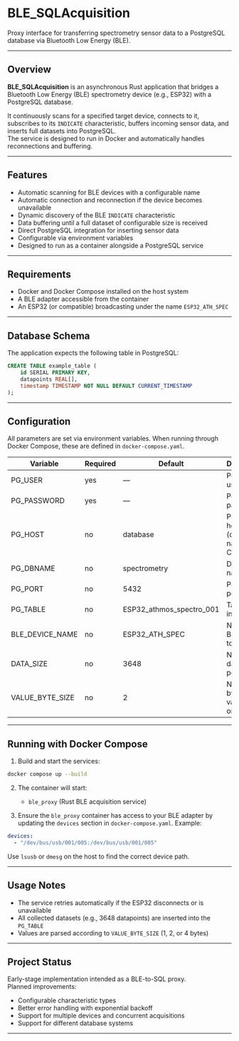 # BLE_SQLAcquisition

Proxy interface for transferring spectrometry sensor data to a PostgreSQL database via Bluetooth Low Energy (BLE).

---

## Overview

**BLE_SQLAcquisition** is an asynchronous Rust application that bridges a Bluetooth Low Energy (BLE) spectrometry device (e.g., ESP32) with a PostgreSQL database.

It continuously scans for a specified target device, connects to it, subscribes to its `INDICATE` characteristic, buffers incoming sensor data, and inserts full datasets into PostgreSQL.  
The service is designed to run in Docker and automatically handles reconnections and buffering.

---

## Features

- Automatic scanning for BLE devices with a configurable name  
- Automatic connection and reconnection if the device becomes unavailable  
- Dynamic discovery of the BLE `INDICATE` characteristic  
- Data buffering until a full dataset of configurable size is received  
- Direct PostgreSQL integration for inserting sensor data  
- Configurable via environment variables  
- Designed to run as a container alongside a PostgreSQL service  

---

## Requirements

- Docker and Docker Compose installed on the host system  
- A BLE adapter accessible from the container  
- An ESP32 (or compatible) broadcasting under the name `ESP32_ATH_SPEC`  

---

## Database Schema

The application expects the following table in PostgreSQL:

```sql
CREATE TABLE example_table (
    id SERIAL PRIMARY KEY,
    datapoints REAL[],
    timestamp TIMESTAMP NOT NULL DEFAULT CURRENT_TIMESTAMP
);
```

---

## Configuration

All parameters are set via environment variables. When running through Docker Compose, these are defined in `docker-compose.yaml`.

| Variable           | Required | Default        | Description |
|-------------------|----------|----------------|-------------|
| PG_USER            | yes      | —              | PostgreSQL username |
| PG_PASSWORD        | yes      | —              | PostgreSQL password |
| PG_HOST            | no       | database       | PostgreSQL host (container name in Compose) |
| PG_DBNAME          | no       | spectrometry   | Database name |
| PG_PORT            | no       | 5432           | PostgreSQL port |
| PG_TABLE           | no       | ESP32_athmos_spectro_001 | Table to insert data |
| BLE_DEVICE_NAME    | no       | ESP32_ATH_SPEC | Name of BLE device to connect |
| DATA_SIZE          | no       | 3648           | Number of datapoints per dataset |
| VALUE_BYTE_SIZE    | no       | 2              | Number of bytes per value (1, 2, or 4) |

---

## Running with Docker Compose

1. Build and start the services:

```bash
docker compose up --build
```

2. The container will start:
   - `ble_proxy` (Rust BLE acquisition service)

3. Ensure the `ble_proxy` container has access to your BLE adapter by updating the `devices` section in `docker-compose.yaml`. Example:

```yaml
devices:
  - "/dev/bus/usb/001/005:/dev/bus/usb/001/005"
```

Use `lsusb` or `dmesg` on the host to find the correct device path.

---

## Usage Notes

- The service retries automatically if the ESP32 disconnects or is unavailable
- All collected datasets (e.g., 3648 datapoints) are inserted into the `PG_TABLE`
- Values are parsed according to `VALUE_BYTE_SIZE` (1, 2, or 4 bytes)

---

## Project Status

Early-stage implementation intended as a BLE-to-SQL proxy.  
Planned improvements:

- Configurable characteristic types
- Better error handling with exponential backoff
- Support for multiple devices and concurrent acquisitions
- Support for different database systems

---

